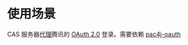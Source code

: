 
# 使用场景
CAS 服务器[代理](http://jasig.github.io/cas/development/integration/Delegate-Authentication.html)腾讯的 [OAuth 2.0](http://wiki.open.qq.com/wiki/website/OAuth2.0%E5%BC%80%E5%8F%91%E6%96%87%E6%A1%A3) 登录。需要依赖 [pac4j-oauth](https://github.com/pac4j/pac4j)



